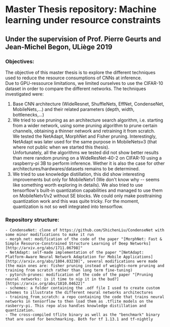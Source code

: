 # Master Thesis repository: Machine learning under resource constraints
## Under the supervision of Prof. Pierre Geurts and Jean-Michel Begon, ULiège 2019

### Objectives:
The objective of this master thesis is to explore the different techniques used to reduce the resource consumptions of CNNs at inference.   
Due to GPU-ressource limitations, we limited ourselves to use the CIFAR-10 dataset in order to compare the different networks.
The techniques investigated were:  
1.  Base CNN architecture (WideResnet, ShuffleNets, EffNet, CondenseNet, MobileNets,...) and their related parameters (depth, width, bottlenecks,...)  
1.  We tried to use pruning as an architecture search algorithm, i.e. starting from a wider network, using some pruning algorithm to prune certain channels, obtaining a thinner network and retraining it from scratch.  
    We tested the NetAdapt, MorphNet and Fisher pruning. Interestingly, NetAdapt was later used for the same purpose in MobileNetsv3 (that where not public when we started this thesis).   
    Unfortunately, all the algorithms we tested did not show better results than mere random pruning on a WideResNet-40-2 on CIFAR-10 using a raspberry-pi 3B to perform inference. Wether it is also the case for other architectures/hardwares/datasets remains to be determined.  
1.  We tried to use knowledge distillation, this did show interesting improvements but only for MobileNetv1 (We don't know why -- seems like something worth exploring in details). We also tried to use tensorflow's built-in quantization capabilities and managed to use them on MobileNetv1/v2 without SE blocks. We could only make posttraining quantization work and this was quite tricky. For the moment, quantization is not so well integrated into tensorflow.

    
### Repository structure:
	- CondenseNet: clone of https://github.com/ShichenLiu/CondenseNet with some minor modifications to make it run
	- morph_net: modification of the code of the paper "[MorphNet: Fast & Simple Resource-Constrained Structure Learning of Deep Networks][http://arxiv.org/abs/1711.06798]"
	- NetAdapt: self-made implementation of the paper "[NetAdapt: Platform-Aware Neural Network Adaptation for Mobile Applications][http://arxiv.org/abs/1804.03230]", several modifications were made (the main ones are: fisher pruning instead of weights-norm pruning and training from scratch rather than long term fine-tuning)
	- pytorch-prunes: modification of the code of the paper "[Pruning neural networks: is it time to nip it in the bud?][https://arxiv.org/abs/1810.04622]"
	- schemes: a folder containing the .odf file I used to create custom schemes to illustrate the different neural networks architectures
	- training_from_scratch: a repo containing the code that trains neural networks in tensorflow to then load them as .tflite models on the rasberry-pi. This repo also handles knowledge distillation and quantization.
	- The cross-compiled tflite binary as well as the "benchmark" binary that are used for benchmarking. Both for tf 1.13.1 and tf-nightly
